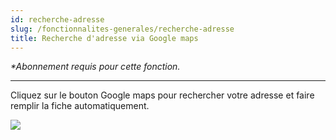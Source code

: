 ```yaml
---
id: recherche-adresse
slug: /fonctionnalites-generales/recherche-adresse
title: Recherche d'adresse via Google maps
---
```


_\*Abonnement requis pour cette fonction._

---

Cliquez sur le bouton Google maps pour rechercher votre adresse et faire remplir la fiche automatiquement.

![](/img/Fonctionnalites_Google.png)
